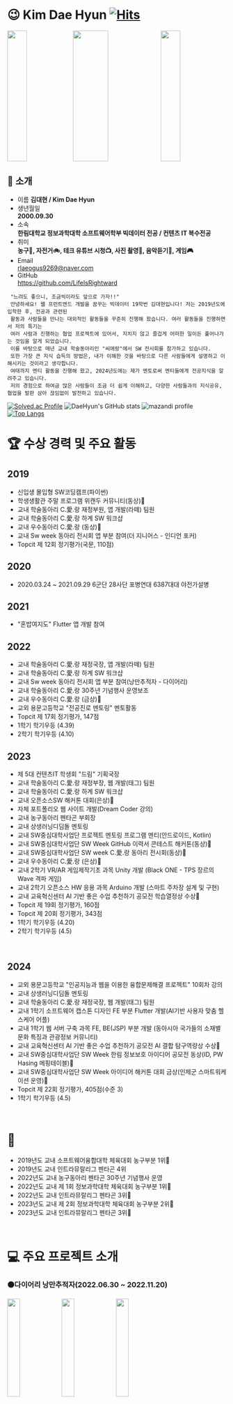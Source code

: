 # 😉 Kim Dae Hyun                                                                                                                                     [![Hits](https://hits.seeyoufarm.com/api/count/incr/badge.svg?url=https%3A%2F%2Fgithub.com%2FLifeIsRightward&count_bg=%23F2F33C&title_bg=%23555555&icon=&icon_color=%23E7E7E7&title=hits&edge_flat=false)](https://hits.seeyoufarm.com)
<img src="https://github.com/LifeIsRightward/LifeIsRightWard/assets/90908005/40c63ae2-8ddf-45a2-9952-5b5c99db438f.jpeg" width = "30%" height = "300"><img src="https://github.com/LifeIsRightward/LifeIsRightWard/assets/90908005/152ea4b9-9508-4998-abfe-1f75e1c721e7.jpeg" width = "40%" height = "300"><img src="https://github.com/LifeIsRightward/LifeIsRightWard/assets/90908005/7ad89f24-3359-4e36-a191-47ccdd60e4aa.jpeg" width = "30%" height = "300">

## 🙌 소개
* 이름
**김대현 / Kim Dae Hyun**
* 생년월일   
**2000.09.30** 
* 소속   
**한림대학교 정보과학대학 소프트웨어학부 빅데이터 전공 / 컨텐츠 IT 복수전공**
* 취미   
**농구🏀, 자전거🚲, 테크 유튜브 시청📺, 사진 촬영📸, 음악듣기🎵, 게임🎮**
* Email   
rlaeogus9269@naver.com
* GitHub   
https://github.com/LifeIsRightward

```
 "느려도 좋으니, 조금씩이라도 앞으로 가자!!"
 안녕하세요! 웹 프런트엔드 개발을 꿈꾸는 빅데이터 19학번 김대현입니다! 저는 2019년도에 입학한 후, 전공과 관련된
 활동과 사람들을 만나는 대외적인 활동들을 꾸준히 진행해 왔습니다. 여러 활동들을 진행하면서 저의 특기는
 여러 사람과 진행하는 협업 프로젝트에 있어서, 지치지 않고 즐겁게 어떠한 일이든 풀어나가는 것임을 알게 되었습니다.
 이를 바탕으로 매년 교내 학술동아리인 "씨애랑"에서 SW 전시회를 참가하고 있습니다.
 또한 가장 큰 지식 습득의 방법은, 내가 이해한 것을 바탕으로 다른 사람들에게 설명하고 이해시키는 것이라고 생각합니다.
 여태까지 멘티 활동을 진행해 왔고, 2024년도에는 제가 멘토로써 멘티들에게 전공지식을 알려주고 있습니다.
 저의 경험으로 하여금 많은 사람들이 조금 더 쉽게 이해하고, 다양한 사람들과의 지식공유, 협업을 발판 삼아 끊임없이 발전하고 있습니다.
```
[![Solved.ac Profile](http://mazassumnida.wtf/api/v2/generate_badge?boj=gidss)](https://solved.ac/gidss/)
![DaeHyun's GitHub stats](https://github-readme-stats.vercel.app/api?username=LifeIsRightWard&show_icons=true&theme=transparent)
![mazandi profile](http://mazandi.herokuapp.com/api?handle=gidss&theme=warm)
[![Top Langs](https://github-readme-stats.vercel.app/api/top-langs/?username=LifeIsRightWard&langs_count=10&layout=compact&theme=dark)](https://github.com/jogilsang/jogilsang)﻿
# 🏆 수상 경력 및 주요 활동
## 2019   
- 신입생 몰입형 SW코딩캠프(파이썬) 
- 학생생활관 주말 프로그램 위캔두 커뮤니티(동상)🥉 
- 교내 학술동아리 C.愛.랑 재정부원, 앱 개발(라떼) 팀원 
- 교내 학술동아리 C.愛.랑 하계 SW 워크샵
- 교내 우수동아리 C.愛.랑 (동상)🥉
- 교내 Sw week 동아리 전시회 앱 부분 참여(더 지니어스 - 인디언 포커)
- Topcit 제 12회 정기평가(국문, 110점)
## 2020
- 2020.03.24 ~ 2021.09.29 6군단 28사단 포병연대 6387대대 야전가설병 <br>
## 2021
- "혼밥여지도" Flutter 앱 개발 참여
## 2022
- 교내 학술동아리 C.愛.랑 재정국장, 앱 개발(라떼) 팀원
- 교내 학술동아리 C.愛.랑 하계 SW 워크샵
- 교내 Sw week 동아리 전시회 앱 부분 참여(낭만추적자 - 다이어리)
- 교내 학술동아리 C.愛.랑 30주년 기념행사 운영보조
- 교내 우수동아리 C.愛.랑 (금상)🥇
- 교외 용문고등학교 "전공진로 멘토링" 멘토활동
- Topcit 제 17회 정기평가, 147점
- 1학기 학기우등 (4.39)
- 2학기 학기우등 (4.10)

## 2023   
- 제 5대 컨텐츠IT 학생회 "드림" 기획국장
- 교내 학술동아리 C.愛.랑 재정부장, 웹 개발(태그) 팀원
- 교내 학술동아리 C.愛.랑 하계 SW 워크샵
- 교내 오픈소스SW 해커톤 대회(은상)🥈
- 자체 포트폴리오 웹 사이트 개발(Dream Coder 강의)
- 교내 농구동아리 펜타곤 부회장
- 교내 상생러닝디딤돌 멘토링
- 교내 SW중심대학사업단 프로젝트 멘토링 프로그램 멘티(안드로이드, Kotlin)
- 교내 SW중심대학사업단 SW Week GitHub 이력서 콘테스트 해커톤(동상)🥉
- 교내 SW중심대학사업단 SW week C.愛.랑 동아리 전시회(동상)🥉
- 교내 우수동아리 C.愛.랑 (은상)🥈
- 교내 2학기 VR/AR 게임제작기초 과목 Unity 개발 (Black ONE - TPS 장르의 Wave 격파 게임)
- 교내 2학기 오픈소스 HW 응용 과목 Arduino 개발 (스마트 주차장 설계 및 구현)
- 교내 교육혁신센터 AI 기반 좋은 수업 추천하기 공모전 학습열정상 수상🥇
- Topcit 제 19회 정기평가, 160점
- Topcit 제 20회 정기평가, 343점
- 1학기 학기우등 (4.20)
- 2학기 학기우등 (4.5)
<br>

## 2024
- 교외 용문고등학교 "인공지능과 웹을 이용한 융합문제해결 프로젝트" 10회차 강의
- 교내 상생러닝디딤돌 멘토링
- 교내 학술동아리 C.愛.랑 재정국장, 웹 개발(태그) 팀원
- 교내 1학기 소프트웨어 캡스톤 디자인 FE 부분 Flutter 개발(AI기반 사용자 맞춤 헬스케어 어플)
- 교내 1학기 웹 서버 구축 과목 FE, BE(JSP) 부분 개발 (동아시아 국가들의 소재별 문화 특징과 관광정보 커뮤니티)
- 교내 교육혁신센터 AI 기반 좋은 수업 추천하기 공모전 AI 결합 탐구역량상 수상🥇
- 교내 SW중심대학사업단 SW Week 한림 정보보호 아이디어 공모전 동상(ID, PW Hasing 메핑테이블)🥉
- 교내 SW중심대학사업단 SW Week 아이디어 해커톤 대회 금상(인제군 스마트워케이션 운영)🥇
- Topcit 제 22회 정기평가, 405점(수준 3)
- 1학기 학기우등 (4.5)
<br>

# 🏀
- 2019년도 교내 소프트웨어융합대학 체육대회 농구부분 1위🥇
- 2019년도 교내 인트라뮤랄리그 펜타곤 4위
- 2022년도 교내 농구동아리 펜타곤 30주년 기념행사 운영
- 2022년도 교내 제 1회 정보과학대학 체육대회 농구부분 1위🥇
- 2022년도 교내 인트라뮤랄리그 펜타곤 3위🥉
- 2023년도 교내 제 2회 정보과학대학 체육대회 농구부분 2위🥈
- 2023년도 교내 인트라뮤랄리그 펜타곤 3위🥉
<br>

# 💻 주요 프로젝트 소개

### 🟤다이어리 낭만추적자(2022.06.30 ~ 2022.11.20)
<img src ="https://github.com/LifeIsRightward/LifeIsRightWard/assets/90908005/90a1c145-c78e-479c-b615-8a12ce824b37" width = "24%">
<img src ="https://github.com/LifeIsRightward/LifeIsRightWard/assets/90908005/c4127384-4616-4bc9-9c2f-26a6c241d26d" width = "24%">
<img src ="https://github.com/LifeIsRightward/LifeIsRightWard/assets/90908005/f814eb88-d2a8-4c2e-88c0-d2369a9244e1" width = "24%">

**프로젝트 한 줄 소개: 기존의 Java가 아닌, Kotlin으로 낭만적인 다이어리를 제작하였습니다.**   <br>   
**GitHub: https://github.com/LifeIsRightward/2022_RomaticChaser-DIary**   <br>   
**🛠Tech🛠**<br> 
<img src="https://img.shields.io/badge/Kotlin-7F52FF?style=for-the-badge&logo=Kotlin&logoColor=white"> <img src="https://img.shields.io/badge/Android Studio-3DDC84?style=for-the-badge&logo=AndroidStudio&logoColor=white"> <img src="https://img.shields.io/badge/Figma-F24E1E?style=for-the-badge&logo=Figma&logoColor=white"> <img src="https://img.shields.io/badge/Firebase-FFCA28?style=for-the-badge&logo=Firebase&logoColor=white"> <img src="https://img.shields.io/badge/SQLite-003B57?style=for-the-badge&logo=SQLite&logoColor=white">

<br>

### 🟤나만의 포트폴리오 사이트(2023.06.28 ~ 2023.08.23)
<img src="https://github.com/LifeIsRightward/LifeIsRightWard/assets/90908005/aafeba29-f987-4730-8cef-ef656013047f" width = "28%">
<img src="https://github.com/LifeIsRightward/LifeIsRightWard/assets/90908005/4febc6f1-6cdc-48df-9135-1d31c5bac6a0" width = "35%">
<img src="https://github.com/LifeIsRightward/LifeIsRightWard/assets/90908005/33948e70-694b-4095-b58d-166a16a2a89a" width = "32%">

**프로젝트 한 줄 소개: 깃허브 뿐만 아니라, 자체적으로 제작한 포트폴리오 사이트가 있으면 좋겠다고 생각했습니다. 호스팅은 Github.io를 사용하였습니다.** <br>      
**GitHub:https://github.com/LifeIsRightward/Portfolio_Site**   
**Link: https://lifeisrightward.github.io/Portfolio_Site/**   

**🛠Tech🛠**<br>
<img src="https://img.shields.io/badge/Html5-E34F26?style=for-the-badge&logo=html5&logoColor=white"> <img src="https://img.shields.io/badge/CSS3-1572B6?style=for-the-badge&logo=CSS3&logoColor=white"> <img src="https://img.shields.io/badge/JavaScript-F7DF1E?style=for-the-badge&logo=JavaScript&logoColor=white"> <img src="https://img.shields.io/badge/GitHub.io-181717?style=for-the-badge&logo=GitHub&logoColor=white">

<br>

### 🟤씨애랑 홈페이지 제작(2023.07.02 ~ 2023.10.29)
<img src="https://github.com/LifeIsRightward/LifeIsRightWard/assets/90908005/fd9743f2-c2cb-4764-a413-39d75da915c3" width = "30%"><img src="https://github.com/LifeIsRightward/LifeIsRightWard/assets/90908005/d5b910f1-de97-4dc4-9530-8059fbadff69" width = "29%"><img src="https://github.com/LifeIsRightward/LifeIsRightWard/assets/90908005/fb4cfa0e-13af-4109-9ca6-56ef9ed095bd" width = "36%">

**프로젝트 한 줄 소개: 2023년도 교내 오픈소스SW 해커톤 대회 제작물로, 2023년도 씨애랑 홈페이지 제작을 하였습니다. 저는 Front-End 개발을 담당하였습니다.** <br>   
**GitHub:https://github.com/LifeIsRightward/C-shop.git**   
**Youtube: https://www.youtube.com/watch?v=O_I4qz1BHQA&feature=youtu.be**   

**🛠Tech🛠**<br>
FrontEnd:<img src="https://img.shields.io/badge/Html5-E34F26?style=for-the-badge&logo=html5&logoColor=white"> <img src="https://img.shields.io/badge/CSS3-1572B6?style=for-the-badge&logo=CSS3&logoColor=white"> <img src="https://img.shields.io/badge/JavaScript-F7DF1E?style=for-the-badge&logo=JavaScript&logoColor=white">
<br>
BackEnd: <img src="https://img.shields.io/badge/Django-092E20?style=for-the-badge&logo=Django&logoColor=white"> <img src="https://img.shields.io/badge/Groom.IDE-3693F3?style=for-the-badge&logo=iCloud&logoColor=white"> 

<br>

### 🟤탄막 피하기 게임(Dodge)(2023.9.17 ~ 2023.10.17)
<img src ="https://github.com/LifeIsRightward/LifeIsRightWard/assets/90908005/452655bb-3701-4055-afb1-6c5c52219745" width = "33%">
<img src ="https://github.com/LifeIsRightward/LifeIsRightWard/assets/90908005/8e895450-1aa9-4bce-82de-179fa8e467a4" width = "33%">
<img src ="https://github.com/LifeIsRightward/LifeIsRightWard/assets/90908005/be9b5086-4dc1-44d7-bd36-61c7c32799d7" width = "33%">

**프로젝트 한 줄 소개: 2023 VR/AR 게임제작 기초 수업시간에 진행한 탄막피하기 게임입니다.**   <br><br> 
**GitHub :https://github.com/LifeIsRightward/Unity_Dodge**   <br>  
**🛠Tech🛠**<br>
<img src="https://img.shields.io/badge/Unity-000000?style=for-the-badge&logo=Unity&logoColor=white"> <img src ="https://img.shields.io/badge/-C%23-000000?&style=for-the-badge&logo=Csharp&logoColor=white"> <img src="https://img.shields.io/badge/Visual Studio-5C2D91?style=for-the-badge&logo=Visual Studio&logoColor=white"> 

<br>

# 🏃 진행중인 프로젝트
### 교내
- 2024 하계 오픈소스SW 해커톤 아이디어. '저요!' 개발 진행 <img src="https://img.shields.io/badge/django-092E20?style=flat-square&logo=django&logoColor=white"> <img src="https://img.shields.io/badge/Flutter-02569B?style=flat-square&logo=flutter&logoColor=white">


### 교외
- 웹 개발: 서진 T&S 웹 개발 <img src="https://img.shields.io/badge/React-61DAFB?style=flat-square&logo=React&logoColor=black">

# 📚 전공 과목

### 수강한 과목
- 자바 프로그래밍 1(Java Programming 1)
- 자바 프로그래밍 2(Java Programming 2)
- C 프로그래밍(C Programming)
- C++ 프로그래밍(C++ Programming)
- 이산구조론(Discrete Structure Theory)
- 선형대수(Linear Algebra)
- 자료구조(Data Structure)
- 알고리즘(Algorithms)
- 컴퓨터구조(Computer Structure)
- 운영체제(Operating System)
- 논리설계 및 실험(Logical Design and Experiment)
- 데이터통신(Data Communication)
- 컴퓨터네트워크(Computer Network)
- 웹 프로그래밍(Web Programming)
- 프로그래밍어론(Programming Theory)
- 멀티미디어개론(Introduction to Multimedia)
- 소프트웨어개론(Introduction to Software)
- 오픈소스리눅스실무(Open Source Linux Practice)
- VR/AR 게임제작기초(VR/AR/Game Production Basics)
- 데이터베이스기초(Database Basics)
- 클라우드컴퓨팅(Cloud Computing)
- 오픈소스SW의 이해(Understanding Opensource SW)
- 오픈소스하드웨어 응용(Opensource Hardware)
- 소프트웨어 캡스톤 디자인(Software Capstone Design)
- 웹 서버구축(Webserver construction)
- 데이터베이스 시스템(Database System)

### 수강중인 과목
- 소프트웨어공학(Software Engineering)
- 보안솔루션운영(Security Diagnosis Consulting)

# 📢 꾸준한 앞으로의 목표
- Git Hub 1일 1잔디
- 1일 1 백준
- 2점슛 60개, 3점슛 20개
- 짧게라도 좋으니 산책 다녀오기
- 부모님께 그리고 동생한테 연락 자주 하기

# 🔈 장기적 목표
- 캡스톤 대상
- 캡스톤 주제로 여러 해커톤 대회 참석, 수상
- 건강한 신체 유지
- 졸업학점 4.3
- 두고두고 오래볼 동기들, 후배들 챙기기
- 자사 솔루션이 있는 개발회사, 스타트업

# 🎙️ 마지막으로
- 무엇이던지, 어떤일이던지 몸이 건강해야한다. 건강이 최우선이라는걸 명심하자.
- 남을 가르칠만한 인생까지는 아니더라도, 떳떳하고 정직하게 살자.
- 한 순간 잘하는거보다 꾸준함이 중요하다.
- 끊임없이 궁금해하자.
- 사랑은 주는것이 아니다. 나에게 충분히 준 다음 그게 흘러 넘쳐서 남에게 흘러 들어가는것이다.
- 부모님처럼만 살자.






